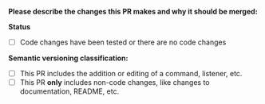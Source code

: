 **Please describe the changes this PR makes and why it should be merged:**


**Status**
- [ ] Code changes have been tested or there are no code changes

**Semantic versioning classification:**  
- [ ] This PR includes the addition or editing of a command, listener, etc.
- [ ] This PR **only** includes non-code changes, like changes to documentation, README, etc.